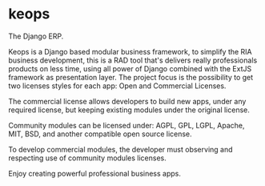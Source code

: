 keops
=====

The Django ERP.

Keops is a Django based modular business framework, to simplify the RIA business development,
this is a RAD tool that's delivers really professionals products on less time, using all power of Django combined with the ExtJS framework as presentation layer.
The project focus is the possibility to get two licenses styles for each app: Open and Commercial Licenses.

The commercial license allows developers to build new apps, under any required license, but keeping existing modules under the original license.

Community modules can be licensed under: AGPL, GPL, LGPL, Apache, MIT, BSD, and another compatible open source license.

To develop commercial modules, the developer must observing and respecting use of community modules licenses.

Enjoy creating powerful professional business apps.
